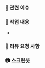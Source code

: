 ### 📌 관련 이슈

<!-- #이슈번호 -->

### 📝 작업 내용

<!-- 이번 PR에서 작업한 내용을 간략히 설명해주세요 -->

-

### 💬 리뷰 요청 사항

<!-- 리뷰어가 중점적으로 봐주었으면 하는 부분이 있다면 작성해주세요. -->

>

### 📷 스크린샷

<!-- 작업 결과물을 올려주세요 -->
